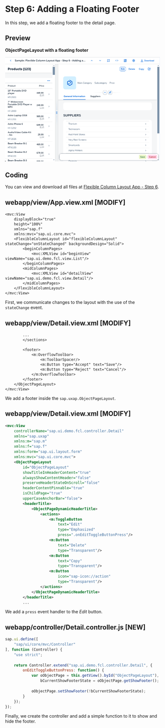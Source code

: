 <!-- loio555ed73903b34c70a23ba13af1a5d71e -->

# Step 6: Adding a Floating Footer

In this step, we add a floating footer to the detail page.



<a name="loio555ed73903b34c70a23ba13af1a5d71e__section_ed2_4dd_lbb"/>

## Preview

  
  
**ObjectPageLayout with a floating footer**

![](images/Floating_Footer_Fiori_2_0_Tutorial_24122e0.png "ObjectPageLayout with a floating footer")



<a name="loio555ed73903b34c70a23ba13af1a5d71e__section_fd2_4dd_lbb"/>

## Coding

You can view and download all files at [Flexible Column Layout App - Step 6](https://ui5.sap.com/#/sample/sap.f.tutorial.fcl.06/preview).



<a name="loio555ed73903b34c70a23ba13af1a5d71e__section_jtj_mnj_l4b"/>

## webapp/view/App.view.xml \[MODIFY\]

```
<mvc:View
	displayBlock="true"
	height="100%"
	xmlns="sap.f"
	xmlns:mvc="sap.ui.core.mvc">
	<FlexibleColumnLayout id="flexibleColumnLayout" stateChange="onStateChanged" backgroundDesign="Solid">
		<beginColumnPages>
			<mvc:XMLView id="beginView" viewName="sap.ui.demo.fcl.view.List"/>
		</beginColumnPages>
		<midColumnPages>
			<mvc:XMLView id="detailView" viewName="sap.ui.demo.fcl.view.Detail"/>
		</midColumnPages>
	</FlexibleColumnLayout>
</mvc:View>
```

First, we communicate changes to the layout with the use of the `stateChange` event.



<a name="loio555ed73903b34c70a23ba13af1a5d71e__section_dp4_lnj_l4b"/>

## webapp/view/Detail.view.xml \[MODIFY\]

```
		...
		</sections>

		<footer>
			<m:OverflowToolbar>
				<m:ToolbarSpacer/>
				<m:Button type="Accept" text="Save"/>
				<m:Button type="Reject" text="Cancel"/>
			</m:OverflowToolbar>
		</footer>
	</ObjectPageLayout>
</mvc:View>
```

We add a footer inside the `sap.uxap.ObjectPageLayout`.



<a name="loio555ed73903b34c70a23ba13af1a5d71e__section_nq4_knj_l4b"/>

## webapp/view/Detail.view.xml \[MODIFY\]

```xml
<mvc:View
	controllerName="sap.ui.demo.fcl.controller.Detail"
	xmlns="sap.uxap"
	xmlns:m="sap.m"
	xmlns:f="sap.f"
	xmlns:form="sap.ui.layout.form"
	xmlns:mvc="sap.ui.core.mvc">
	<ObjectPageLayout
		id="ObjectPageLayout"
		showTitleInHeaderContent="true"
		alwaysShowContentHeader="false"
		preserveHeaderStateOnScroll="false"
		headerContentPinnable="true"
		isChildPage="true"
		upperCaseAnchorBar="false">
		<headerTitle>
			<ObjectPageDynamicHeaderTitle>
				<actions>
					<m:ToggleButton
						text="Edit"
						type="Emphasized"
						press=".onEditToggleButtonPress"/>
					<m:Button
						text="Delete"
						type="Transparent"/>
					<m:Button
						text="Copy"
						type="Transparent"/>
					<m:Button
						icon="sap-icon://action"
						type="Transparent"/>
				</actions>
			</ObjectPageDynamicHeaderTitle>
		</headerTitle>
		...
```

We add a `press` event handler to the *Edit* button.



<a name="loio555ed73903b34c70a23ba13af1a5d71e__section_z1v_jnj_l4b"/>

## webapp/controller/Detail.controller.js \[NEW\]

```js
sap.ui.define([
	"sap/ui/core/mvc/Controller"
], function (Controller) {
	"use strict";

	return Controller.extend("sap.ui.demo.fcl.controller.Detail", {
		onEditToggleButtonPress: function() {
			var oObjectPage = this.getView().byId("ObjectPageLayout"),
				bCurrentShowFooterState = oObjectPage.getShowFooter();

			oObjectPage.setShowFooter(!bCurrentShowFooterState);
		}
	});
});
```

Finally, we create the controller and add a simple function to it to show and hide the footer.

